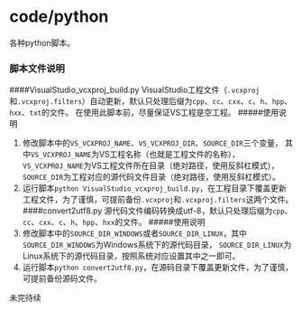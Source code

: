 # code/python
各种python脚本。

### 脚本文件说明
####VisualStudio_vcxproj_build.py
VisualStudio工程文件（`.vcxproj`和`.vcxproj.filters`）自动更新，默认只处理后缀为`cpp`、`cc`、`cxx`、`c`、`h`、`hpp`、`hxx`、`txt`的文件。
在使用此脚本前，尽量保证VS工程是空工程。
#####使用说明
1. 修改脚本中的`VS_VCXPROJ_NAME`、`VS_VCXPROJ_DIR`、`SOURCE_DIR`三个变量，
其中`VS_VCXPROJ_NAME`为VS工程名称（也就是工程文件的名称），
`VS_VCXPROJ_NAME`为VS工程文件所在目录（绝对路径，使用反斜杠模式），
`SOURCE_DIR`为工程对应的源代码文件目录（绝对路径，使用反斜杠模式）。  
2. 运行脚本`python VisualStudio_vcxproj_build.py`，在工程目录下覆盖更新工程文件，为了谨慎，可提前备份`.vcxproj`和`.vcxproj.filters`这两个文件。
####convert2utf8.py
源代码文件编码转换成utf-8，默认只处理后缀为`cpp`、`cc`、`cxx`、`c`、`h`、`hpp`、`hxx`的文件。
#####使用说明
1. 修改脚本中的`SOURCE_DIR_WINDOWS`或者`SOURCE_DIR_LINUX`，其中`SOURCE_DIR_WINDOWS`为Windows系统下的源代码目录，
`SOURCE_DIR_LINUX`为Linux系统下的源代码目录，按照系统对应设置其中之一即可。  
2. 运行脚本`python convert2utf8.py`，在源码目录下覆盖更新文件，为了谨慎，可提前备份源码文件。

 未完待续  
